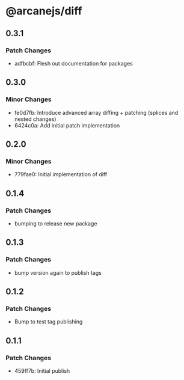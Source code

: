 # @arcanejs/diff

## 0.3.1

### Patch Changes

- adfbcbf: Flesh out documentation for packages

## 0.3.0

### Minor Changes

- fe0d7fb: Introduce advanced array diffing + patching (splices and nested changes)
- 6424c0a: Add initial patch implementation

## 0.2.0

### Minor Changes

- 779fae0: Initial implementation of diff

## 0.1.4

### Patch Changes

- bumping to release new package

## 0.1.3

### Patch Changes

- bump version again to publish tags

## 0.1.2

### Patch Changes

- Bump to test tag publishing

## 0.1.1

### Patch Changes

- 459ff7b: Initial publish
